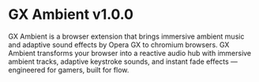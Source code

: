 # GX Ambient v1.0.0
GX Ambient is a browser extension that brings immersive ambient music and adaptive sound effects by Opera GX to chromium browsers. 
GX Ambient transforms your browser into a reactive audio hub with immersive ambient tracks, adaptive keystroke sounds, and instant fade effects — engineered for gamers, built for flow.
